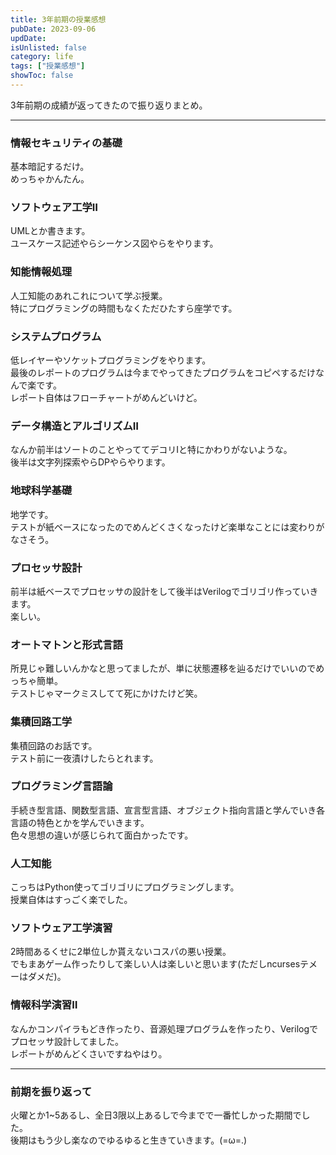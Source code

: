 ```yaml
---
title: 3年前期の授業感想
pubDate: 2023-09-06
updDate: 
isUnlisted: false
category: life
tags: ["授業感想"]
showToc: false
---
```


3年前期の成績が返ってきたので振り返りまとめ。  

---

### 情報セキュリティの基礎

基本暗記するだけ。  
めっちゃかんたん。  

### ソフトウェア工学Ⅱ

UMLとか書きます。  
ユースケース記述やらシーケンス図やらをやります。  

### 知能情報処理

人工知能のあれこれについて学ぶ授業。  
特にプログラミングの時間もなくただひたすら座学です。  

### システムプログラム

低レイヤーやソケットプログラミングをやります。  
最後のレポートのプログラムは今までやってきたプログラムをコピペするだけなんで楽です。  
レポート自体はフローチャートがめんどいけど。  

### データ構造とアルゴリズムⅡ

なんか前半はソートのことやっててデコリⅠと特にかわりがないような。  
後半は文字列探索やらDPやらやります。

### 地球科学基礎

地学です。  
テストが紙ベースになったのでめんどくさくなったけど楽単なことには変わりがなさそう。  

### プロセッサ設計

前半は紙ベースでプロセッサの設計をして後半はVerilogでゴリゴリ作っていきます。  
楽しい。  

### オートマトンと形式言語

所見じゃ難しいんかなと思ってましたが、単に状態遷移を辿るだけでいいのでめっちゃ簡単。  
テストじゃマークミスしてて死にかけたけど笑。  

### 集積回路工学

集積回路のお話です。  
テスト前に一夜漬けしたらとれます。  

### プログラミング言語論

手続き型言語、関数型言語、宣言型言語、オブジェクト指向言語と学んでいき各言語の特色とかを学んでいきます。  
色々思想の違いが感じられて面白かったです。  

### 人工知能

こっちはPython使ってゴリゴリにプログラミングします。  
授業自体はすっごく楽でした。  

### ソフトウェア工学演習

2時間あるくせに2単位しか貰えないコスパの悪い授業。  
でもまあゲーム作ったりして楽しい人は楽しいと思います(ただしncursesテメーはダメだ)。  

### 情報科学演習Ⅱ

なんかコンパイラもどき作ったり、音源処理プログラムを作ったり、Verilogでプロセッサ設計してました。  
レポートがめんどくさいですねやはり。  

---

### 前期を振り返って

火曜とか1~5あるし、全日3限以上あるしで今までで一番忙しかった期間でした。  
後期はもう少し楽なのでゆるゆると生きていきます。(=ω=.)  
